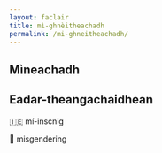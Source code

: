 ```yaml
---
layout: faclair
title: mì-ghnèitheachadh
permalink: /mi-ghneitheachadh/
---
```


## Mìneachadh

## Eadar-theangachaidhean

&#x1f1ee;&#x1f1ea; mí-inscnig

&#x1f3f4;&#xe0067;&#xe0062;&#xe0065;&#xe006e;&#xe0067;&#xe007f; misgendering